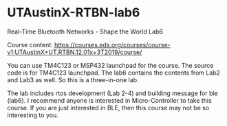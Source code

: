 # UTAustinX-RTBN-lab6
Real-Time Bluetooth Networks - Shape the World Lab6

Course content:
https://courses.edx.org/courses/course-v1:UTAustinX+UT.RTBN.12.01x+3T2019/course/

You can use TM4C123 or MSP432 launchpad for the course. 
The source code is for TM4C123 launchpad. The lab6 contains the contents from Lab2 and Lab3 as well. So this is a three-in-one lab.

The lab includes rtos development (Lab 2-4) and building message for ble (lab6). I recommend anyone is interested in Micro-Controller to take this course. If you are just interested in BLE, then this course may not be so interesting to you.
